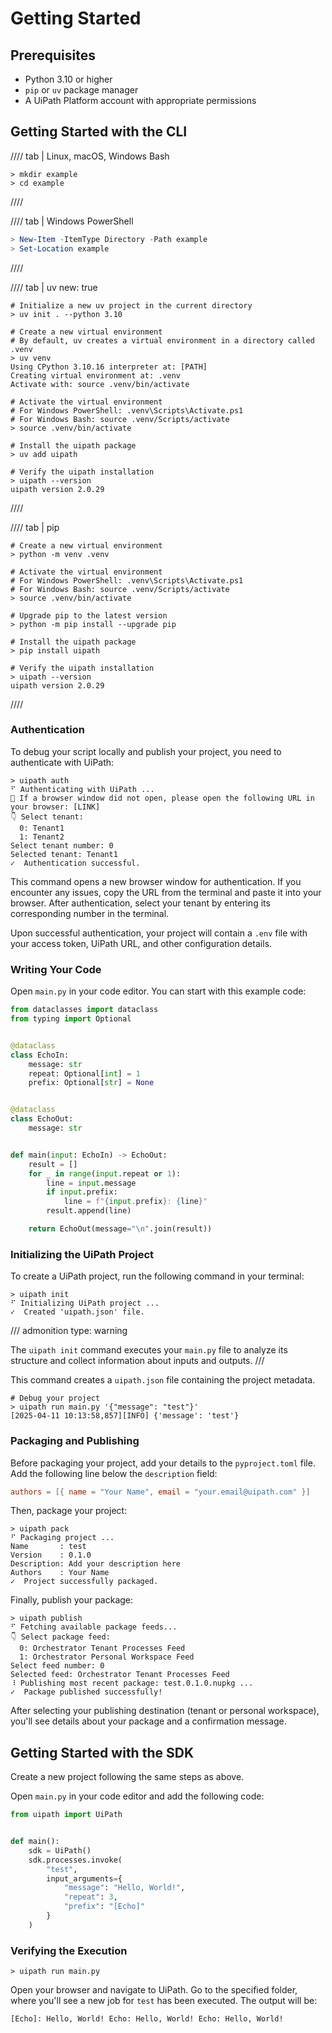 # Getting Started

## Prerequisites

-   Python 3.10 or higher
-   `pip` or `uv` package manager
-   A UiPath Platform account with appropriate permissions

## Getting Started with the CLI
//// tab | Linux, macOS, Windows Bash
<!-- termynal -->
```shell
> mkdir example
> cd example
```
////

//// tab | Windows PowerShell
<!-- termynal -->
```powershell
> New-Item -ItemType Directory -Path example
> Set-Location example
```
////

//// tab | uv
    new: true
<!-- termynal -->
```shell
# Initialize a new uv project in the current directory
> uv init . --python 3.10

# Create a new virtual environment
# By default, uv creates a virtual environment in a directory called .venv
> uv venv
Using CPython 3.10.16 interpreter at: [PATH]
Creating virtual environment at: .venv
Activate with: source .venv/bin/activate

# Activate the virtual environment
# For Windows PowerShell: .venv\Scripts\Activate.ps1
# For Windows Bash: source .venv/Scripts/activate
> source .venv/bin/activate

# Install the uipath package
> uv add uipath

# Verify the uipath installation
> uipath --version
uipath version 2.0.29
```
////

//// tab | pip
<!-- termynal -->
```shell
# Create a new virtual environment
> python -m venv .venv

# Activate the virtual environment
# For Windows PowerShell: .venv\Scripts\Activate.ps1
# For Windows Bash: source .venv/Scripts/activate
> source .venv/bin/activate

# Upgrade pip to the latest version
> python -m pip install --upgrade pip

# Install the uipath package
> pip install uipath

# Verify the uipath installation
> uipath --version
uipath version 2.0.29
```
////

### Authentication

To debug your script locally and publish your project, you need to authenticate with UiPath:

<!-- termynal -->
```shell
> uipath auth
⠋ Authenticating with UiPath ...
🔗 If a browser window did not open, please open the following URL in your browser: [LINK]
👇 Select tenant:
  0: Tenant1
  1: Tenant2
Select tenant number: 0
Selected tenant: Tenant1
✓  Authentication successful.
```

This command opens a new browser window for authentication. If you encounter any issues, copy the URL from the terminal and paste it into your browser. After authentication, select your tenant by entering its corresponding number in the terminal.

Upon successful authentication, your project will contain a `.env` file with your access token, UiPath URL, and other configuration details.

### Writing Your Code

Open `main.py` in your code editor. You can start with this example code:

```python
from dataclasses import dataclass
from typing import Optional


@dataclass
class EchoIn:
    message: str
    repeat: Optional[int] = 1
    prefix: Optional[str] = None


@dataclass
class EchoOut:
    message: str


def main(input: EchoIn) -> EchoOut:
    result = []
    for _ in range(input.repeat or 1):
        line = input.message
        if input.prefix:
            line = f"{input.prefix}: {line}"
        result.append(line)

    return EchoOut(message="\n".join(result))
```

### Initializing the UiPath Project

To create a UiPath project, run the following command in your terminal:

<!-- termynal -->
```shell
> uipath init
⠋ Initializing UiPath project ...
✓  Created 'uipath.json' file.
```

/// admonition
    type: warning

The `uipath init` command executes your `main.py` file to analyze its structure and collect information about inputs and outputs.
///

This command creates a `uipath.json` file containing the project metadata.

<!-- termynal -->
```shell
# Debug your project
> uipath run main.py '{"message": "test"}'
[2025-04-11 10:13:58,857][INFO] {'message': 'test'}
```

### Packaging and Publishing

Before packaging your project, add your details to the `pyproject.toml` file. Add the following line below the `description` field:

```toml
authors = [{ name = "Your Name", email = "your.email@uipath.com" }]
```

Then, package your project:

<!-- termynal -->
```shell
> uipath pack
⠋ Packaging project ...
Name       : test
Version    : 0.1.0
Description: Add your description here
Authors    : Your Name
✓  Project successfully packaged.
```

Finally, publish your package:

<!-- termynal -->
```shell
> uipath publish
⠋ Fetching available package feeds...
👇 Select package feed:
  0: Orchestrator Tenant Processes Feed
  1: Orchestrator Personal Workspace Feed
Select feed number: 0
Selected feed: Orchestrator Tenant Processes Feed
⠸ Publishing most recent package: test.0.1.0.nupkg ...
✓  Package published successfully!
```

After selecting your publishing destination (tenant or personal workspace), you'll see details about your package and a confirmation message.

## Getting Started with the SDK

Create a new project following the same steps as above.

Open `main.py` in your code editor and add the following code:

```python
from uipath import UiPath


def main():
    sdk = UiPath()
    sdk.processes.invoke(
        "test",
        input_arguments={
            "message": "Hello, World!",
            "repeat": 3,
            "prefix": "[Echo]"
        }
    )
```

### Verifying the Execution

<!-- termynal -->
```shell
> uipath run main.py
```

Open your browser and navigate to UiPath. Go to the specified folder, where you'll see a new job for `test` has been executed. The output will be:

```
[Echo]: Hello, World! Echo: Hello, World! Echo: Hello, World!
```